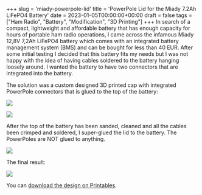 +++
slug = 'miady-powerpole-lid'
title = 'PowerPole Lid for the Miady 7.2Ah LiFePO4 Battery'
date = 2023-01-05T00:00:00+00:00
draft = false
tags = ["Ham Radio", "Battery", "Modification", "3D Printing"]
+++
In search of a compact, lightweight and affordable battery that has enough capacity for hours of portable ham radio operations, I came across the infamous Miady 12,8V 7,2Ah LiFePO4 battery which comes with an integrated battery management system (BMS) and can be bought for less than 40 EUR. After some initial testing I decided that this battery fits my needs but I was not happy with the idea of having cables soldered to the battery hanging loosely around. I wanted the battery to have two connectors that are integrated into the battery.

The solution was a custom designed 3D printed cap with integrated PowerPole connectors that is glued to the top of the battery:

![](/img/miady-powerpole-lid-1.jpg)


![](/img/miady-powerpole-lid-2.jpg)


After the top of the battery has been sanded, cleaned and all the cables been crimped and soldered, I super-glued the lid to the battery. The PowerPoles are NOT glued to anything.


![](/img/miady-powerpole-lid-3.jpg)


The final result:


![](/img/miady-powerpole-lid-4.jpg)



You can [download the design on Printables](https://www.printables.com/de/model/488370-miady-128v-72ah-lifepo4-power-pole-lid).